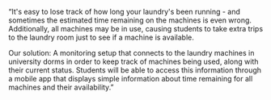 “It's easy to lose track of how long your laundry's been running - and sometimes the estimated time remaining on the machines is even wrong. Additionally, all machines may be in use, causing students to take extra trips to the laundry room just to see if a machine is available.

Our solution: A monitoring setup that connects to the laundry machines in university dorms in order to keep track of machines being used, along with their current status. Students will be able to access this information through a mobile app that displays simple information about time remaining for all machines and their availability.”
